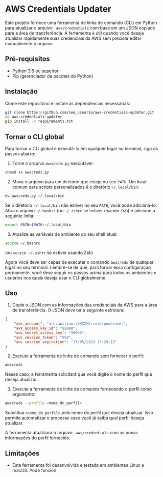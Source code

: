 # AWS Credentials Updater

Este projeto fornece uma ferramenta de linha de comando (CLI) em Python para atualizar o arquivo `.aws/credentials` com base em um JSON copiado para a área de transferência. A ferramenta é útil quando você deseja atualizar rapidamente suas credenciais da AWS sem precisar editar manualmente o arquivo.

## Pré-requisitos

- Python 3.6 ou superior
- Pip (gerenciador de pacotes do Python)

## Instalação

Clone este repositório e instale as dependências necessárias:

```bash
git clone https://github.com/seu_usuario/aws-credentials-updater.git
cd aws-credentials-updater
pip install -r requirements.txt
```

## Tornar o CLI global

Para tornar o CLI global e executá-lo em qualquer lugar no terminal, siga os passos abaixo:

1. Torne o arquivo `awscreds.py` executável:

```bash
chmod +x awscreds.py
```

2. Mova o arquivo para um diretório que esteja no seu `PATH`. Um local comum para scripts personalizados é o diretório `~/.local/bin`:

```bash
mv awscreds.py ~/.local/bin
```

Se o diretório `~/.local/bin` não estiver no seu `PATH`, você pode adicioná-lo. Abra o arquivo `~/.bashrc` (ou `~/.zshrc` se estiver usando Zsh) e adicione a seguinte linha:

```bash
export PATH=$PATH:~/.local/bin
```

3. Atualize as variáveis de ambiente do seu shell atual:

```bash
source ~/.bashrc
```

(ou `source ~/.zshrc` se estiver usando Zsh)

Agora você deve ser capaz de executar o comando `awscreds` de qualquer lugar no seu terminal. Lembre-se de que, para tornar essa configuração permanente, você deve seguir os passos acima para todos os ambientes e usuários nos quais deseja usar o CLI globalmente.

## Uso

1. Copie o JSON com as informações das credenciais da AWS para a área de transferência. O JSON deve ter a seguinte estrutura:

```json
{
    "aws_account": "arn:aws:iam::XXXXXX:role/poweruser",
    "aws_access_key_id": "88888",
    "aws_secret_access_key": "99999",
    "aws_session_token": "999",
    "aws_session_expiration": "17/05/2023 17:29:13"
}
```

2. Execute a ferramenta de linha de comando sem fornecer o perfil:

```bash
awscreds
```

Nesse caso, a ferramenta solicitará que você digite o nome do perfil que deseja atualizar.

3. Execute a ferramenta de linha de comando fornecendo o perfil como argumento:

```bash
awscreds --profile <nome_do_perfil>
```

Substitua `<nome_do_perfil>` pelo nome do perfil que deseja atualizar. Isso permite automatizar o processo caso você já saiba qual perfil deseja atualizar.

A ferramenta atualizará o arquivo `.aws/credentials` com as novas informações do perfil fornecido.

## Limitações

- Esta ferramenta foi desenvolvida e testada em ambientes Linux e macOS. Pode funcion